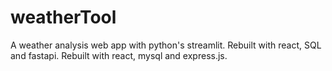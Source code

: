 # weatherTool
A weather analysis web app with python's streamlit.
Rebuilt with react, SQL and fastapi.
Rebuilt with react, mysql and express.js.
